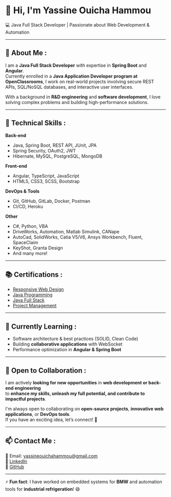 # 👋 Hi, I'm Yassine Ouicha Hammou

💻 Java Full Stack Developer | Passionate about Web Development & Automation  

---

## 🚀 About Me : 

I am a **Java Full Stack Developer** with expertise in **Spring Boot** and **Angular**.  
Currently enrolled in a **Java Application Developer program at OpenClassrooms**, I work on real-world projects involving secure REST APIs, SQL/NoSQL databases, and interactive user interfaces.  

With a background in **R&D engineering** and **software development**, I love solving complex problems and building high-performance solutions.  

---

## 🔧 Technical Skills :

**Back-end**  
- Java, Spring Boot, REST API, JUnit, JPA  
- Spring Security, OAuth2, JWT  
- Hibernate, MySQL, PostgreSQL, MongoDB  

**Front-end**  
- Angular, TypeScript, JavaScript  
- HTML5, CSS3, SCSS, Bootstrap  

**DevOps & Tools**  
- Git, GitHub, GitLab, Docker, Postman  
- CI/CD, Heroku  

**Other**  
- C#, Python, VBA  
- DriveWorks, Automation, Matlab Simulink, CANape
- AutoCad, SolidWorks, Catia V5/V6, Ansys Workbench, Fluent, SpaceClaim
- KeyShot, Granta Design
- And many more!

---

## 📚 Certifications : 

- [Responsive Web Design](https://www.freecodecamp.org/certification/YassineOuicha/responsive-web-design)  
- [Java Programming](https://udemy-certificate.s3.amazonaws.com/pdf/UC-2d5ba85a-0bfb-40b0-a593-e8ca0353716e.pdf)  
- [Java Full Stack](https://udemy-certificate.s3.amazonaws.com/pdf/UC-46bd8e8c-f6cf-4242-820f-a29d6193daaa.pdf)  
- [Project Management](https://www.udemy.com/certificate/UC-d63ce977-15ed-4018-8564-edab3e5f6f80/)  

---

## 🌱 Currently Learning : 

- Software architecture & best practices (SOLID, Clean Code)  
- Building **collaborative applications** with WebSocket  
- Performance optimization in **Angular & Spring Boot**  

---

## 💞️ Open to Collaboration : 

I am actively **looking for new opportunities** in **web development or back-end engineering**  
to **enhance my skills, unleash my full potential, and contribute to impactful projects**.  

I'm always open to collaborating on **open-source projects**, **innovative web applications**, or **DevOps tools**.  
If you have an exciting idea, let’s connect! 🚀  

---

## 📫 Contact Me :

📧 Email: [yassineouichahammou@gmail.com](mailto:yassineouichahammou@gmail.com)  
🔗 [LinkedIn](https://www.linkedin.com/in/yassine-ouicha-hammou/)  
🐙 [GitHub](https://github.com/YassineOuicha)  

---

⚡ **Fun fact**: I have worked on embedded systems for **BMW** and automation tools for **industrial refrigeration**! 😄  
